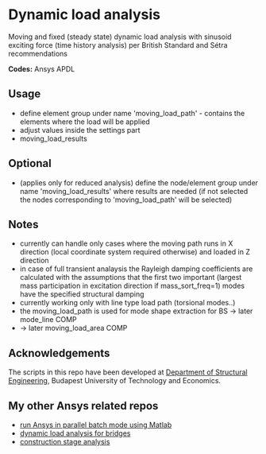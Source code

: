 Dynamic load analysis
=====================

Moving and fixed (steady state) dynamic load analysis with sinusoid exciting force (time history analysis)
per British Standard and Sétra recommendations

__Codes:__ Ansys APDL

Usage
-----
* define element group under name 'moving_load_path' - contains the elements where the load will be applied
* adjust values inside the settings part
* moving_load_results


Optional
--------
* (applies only for reduced analysis) define the node/element group under name 'moving_load_results' where results are needed (if not selected the nodes corresponding to 'moving_load_path' will be selected)
	

Notes
----- 
* currently can handle only cases where the moving path runs in X direction (local coordinate system required otherwise) and loaded in Z direction
* in case of full transient analaysis the Rayleigh damping coefficients are calculated with the assumptions that the first two important (largest mass participation in excitation direction if mass_sort_freq=1) modes have the specified structural damping
* currently working only with line type load path (torsional modes..)
* the moving_load_path is used for mode shape extraction for BS -> later mode_line COMP
* -> later moving_load_area COMP

Acknowledgements
----------------

The scripts in this repo have been developed at [Department of Structural Engineering](http://www.epito.bme.hu/hidak-es-szerkezetek-tanszek), Budapest University of Technology and Economics.
 

My other Ansys related repos
----------------------------
* [run Ansys in parallel batch mode using Matlab](https://github.com/rozsasarpi/Parallel-Ansys)
* [dynamic load analysis for bridges](https://github.com/rozsasarpi/DLA-Ansys)
* [construction stage analysis](https://github.com/rozsasarpi/CSA-Ansys)